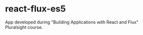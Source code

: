 # react-flux-es5
App developed during "Building Applications with React and Flux" Pluralsight course.
